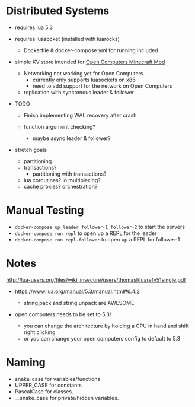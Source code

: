 # Distributed Systems

- requires lua 5.3
- requires luasocket (installed with luarocks)

  - Dockerfile & docker-compose.yml for running included

- simple KV store intended for [Open Computers Minecraft Mod](https://ocdoc.cil.li/tutorial:oc1_basic_computer)
  - Networking not working yet for Open Computers
    - currently only supports luasockets on x86
    - need to add support for the network on Open Computers
  - replication with syncronous leader & follower

* TODO

  - Finish implementing WAL recovery after crash

  - function argument checking?

    - maybe async leader & follower?

* stretch goals
  - partitioning
  - transactions?
    - partitioning with transactions?
  - lua coroutines? io multiplexing?
  - cache proxies? orchestration?

# Manual Testing

- `docker-compose up leader follower-1 follower-2` to start the servers
- `docker-compose run repl` to open up a REPL for the leader
- `docker-compose run repl-follower` to open up a REPL for follower-1

# Notes

http://lua-users.org/files/wiki_insecure/users/thomasl/luarefv51single.pdf

- https://www.lua.org/manual/5.3/manual.html#6.4.2
  - string.pack and string.unpack are AWESOME

- open computers needs to be set to 5.3!
  - you can change the architecture by holding a CPU in hand and shift right clicking
  - or you can change your open computers config to default to 5.3

# Naming

- snake_case for variables/functions
- UPPER_CASE for constants.
- PascalCase for classes.
- \_\_snake_case for private/hidden variables.
